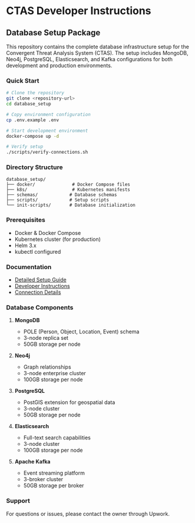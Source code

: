 # CTAS Developer Instructions

## Database Setup Package

This repository contains the complete database infrastructure setup for the Convergent Threat Analysis System (CTAS). The setup includes MongoDB, Neo4j, PostgreSQL, Elasticsearch, and Kafka configurations for both development and production environments.

### Quick Start

```bash
# Clone the repository
git clone <repository-url>
cd database_setup

# Copy environment configuration
cp .env.example .env

# Start development environment
docker-compose up -d

# Verify setup
./scripts/verify-connections.sh
```

### Directory Structure

```
database_setup/
├── docker/              # Docker Compose files
├── k8s/                 # Kubernetes manifests
├── schemas/            # Database schemas
├── scripts/            # Setup scripts
└── init-scripts/       # Database initialization
```

### Prerequisites

- Docker & Docker Compose
- Kubernetes cluster (for production)
- Helm 3.x
- kubectl configured

### Documentation

- [Detailed Setup Guide](database_setup/DETAILED_SETUP.md)
- [Developer Instructions](database_setup/DEVELOPER_INSTRUCTIONS.md)
- [Connection Details](database_setup/CONNECTION_STRINGS.md)

### Database Components

1. **MongoDB**
   - POLE (Person, Object, Location, Event) schema
   - 3-node replica set
   - 50GB storage per node

2. **Neo4j**
   - Graph relationships
   - 3-node enterprise cluster
   - 100GB storage per node

3. **PostgreSQL**
   - PostGIS extension for geospatial data
   - 3-node cluster
   - 50GB storage per node

4. **Elasticsearch**
   - Full-text search capabilities
   - 3-node cluster
   - 100GB storage per node

5. **Apache Kafka**
   - Event streaming platform
   - 3-broker cluster
   - 50GB storage per broker

### Support

For questions or issues, please contact the owner through Upwork. 
